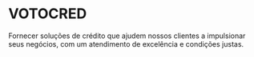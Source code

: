 # VOTOCRED
Fornecer soluções de crédito que ajudem nossos clientes a impulsionar seus negócios, com um atendimento de excelência e condições justas.
